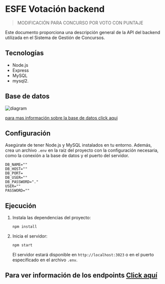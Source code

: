 # ESFE Votación backend
> MODIFICACIÓN PARA CONCURSO POR VOTO CON PUNTAJE

Este documento proporciona una descripción general de la API del backend utilizada en el Sistema de Gestión de Concursos. 

## Tecnologías
- Node.js 
- Express 
- MySQL 
- mysql2.

## Base de datos

![diagram](./doc/diagram-calification.png.png)

[para mas información sobre la base de datos click aqui](./doc/database.sql)
## Configuración

Asegúrate de tener Node.js y MySQL instalados en tu entorno. Además, crea un archivo `.env` en la raíz del proyecto con la configuración necesaria, como la conexión a la base de datos y el puerto del servidor.

```
DB_NAME=""
DB_HOST=""
DB_PORT=
DB_USER=""
DB_PASSWORD="."
USER=""
PASSWORD=""
```

## Ejecución

1. Instala las dependencias del proyecto:

   ```bash
   npm install
   ```

2. Inicia el servidor:

   ```bash
   npm start
   ```

   El servidor estará disponible en `http://localhost:3023` o en el puerto especificado en el archivo `.env`.

## Para ver información de los endpoints [Click aquí](./doc/endpoints.md)